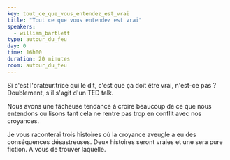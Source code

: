 ```yaml
---
key: tout_ce_que_vous_entendez_est_vrai
title: "Tout ce que vous entendez est vrai"
speakers:
  - william_bartlett 
type: autour_du_feu
day: 0
time: 16h00
duration: 20 minutes
room: autour_du_feu
---
```


Si c'est l'orateur.trice qui le dit, c'est que ça doit être vrai, n'est-ce pas ? Doublement, s'il s'agit d'un TED talk.

Nous avons une fâcheuse tendance à croire beaucoup de ce que nous entendons ou lisons tant cela ne rentre pas trop en conflit avec nos croyances.

Je vous raconterai trois histoires où la croyance aveugle a eu des conséquences désastreuses. Deux histoires seront vraies et une sera pure fiction. A vous de trouver laquelle.
